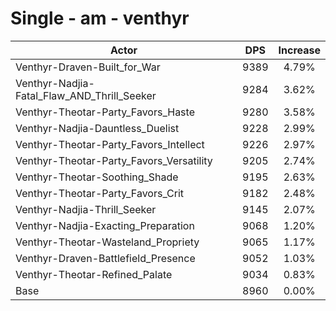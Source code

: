 # Single - am - venthyr
| Actor | DPS | Increase |
|---|:---:|:---:|
|Venthyr-Draven-Built_for_War|9389|4.79%|
|Venthyr-Nadjia-Fatal_Flaw_AND_Thrill_Seeker|9284|3.62%|
|Venthyr-Theotar-Party_Favors_Haste|9280|3.58%|
|Venthyr-Nadjia-Dauntless_Duelist|9228|2.99%|
|Venthyr-Theotar-Party_Favors_Intellect|9226|2.97%|
|Venthyr-Theotar-Party_Favors_Versatility|9205|2.74%|
|Venthyr-Theotar-Soothing_Shade|9195|2.63%|
|Venthyr-Theotar-Party_Favors_Crit|9182|2.48%|
|Venthyr-Nadjia-Thrill_Seeker|9145|2.07%|
|Venthyr-Nadjia-Exacting_Preparation|9068|1.20%|
|Venthyr-Theotar-Wasteland_Propriety|9065|1.17%|
|Venthyr-Draven-Battlefield_Presence|9052|1.03%|
|Venthyr-Theotar-Refined_Palate|9034|0.83%|
|Base|8960|0.00%|
